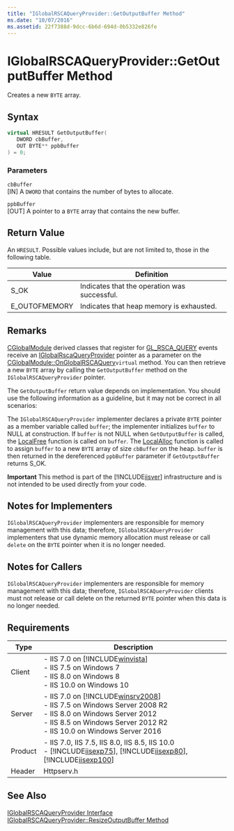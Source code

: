 ```yaml
---
title: "IGlobalRSCAQueryProvider::GetOutputBuffer Method"
ms.date: "10/07/2016"
ms.assetid: 22f7388d-9dcc-6b6d-694d-0b5332e826fe
---
```

# IGlobalRSCAQueryProvider::GetOutputBuffer Method
Creates a new `BYTE` array.  
  
## Syntax  
  
```cpp  
virtual HRESULT GetOutputBuffer(  
   DWORD cbBuffer,  
   OUT BYTE** ppbBuffer  
) = 0;  
```  
  
### Parameters  
 `cbBuffer`  
 [IN] A `DWORD` that contains the number of bytes to allocate.  
  
 `ppbBuffer`  
 [OUT] A pointer to a `BYTE` array that contains the new buffer.  
  
## Return Value  
 An `HRESULT`. Possible values include, but are not limited to, those in the following table.  
  
|Value|Definition|  
|-----------|----------------|  
|S_OK|Indicates that the operation was successful.|  
|E_OUTOFMEMORY|Indicates that heap memory is exhausted.|  
  
## Remarks  
 [CGlobalModule](../../web-development-reference\native-code-api-reference/cglobalmodule-class.md) derived classes that register for [GL_RSCA_QUERY](../../web-development-reference\native-code-api-reference/request-processing-constants.md) events receive an [IGlobalRscaQueryProvider](../../web-development-reference\native-code-api-reference/iglobalrscaqueryprovider-interface.md) pointer as a parameter on the [CGlobalModule::OnGlobalRSCAQuery](../../web-development-reference\native-code-api-reference/cglobalmodule-onglobalrscaquery-method.md)`virtual` method. You can then retrieve a new `BYTE` array by calling the `GetOutputBuffer` method on the `IGlobalRSCAQueryProvider` pointer.  
  
 The `GetOutputBuffer` return value depends on implementation. You should use the following information as a guideline, but it may not be correct in all scenarios:  
  
 The `IGlobalRSCAQueryProvider` implementer declares a private `BYTE` pointer as a member variable called `buffer`; the implementer initializes `buffer` to NULL at construction. If `buffer` is not NULL when `GetOutputBuffer` is called, the [LocalFree](http://go.microsoft.com/fwlink/?LinkId=63532) function is called on `buffer`. The [LocalAlloc](http://go.microsoft.com/fwlink/?LinkId=63531) function is called to assign `buffer` to a new `BYTE` array of size `cbBuffer` on the heap. `buffer` is then returned in the dereferenced `ppbBuffer` parameter if `GetOutputBuffer` returns S_OK.  
  
 **Important** This method is part of the [!INCLUDE[iisver](../../wmi-provider/includes/iisver-md.md)] infrastructure and is not intended to be used directly from your code.  
  
## Notes for Implementers  
 `IGlobalRSCAQueryProvider` implementers are responsible for memory management with this data; therefore, `IGlobalRSCAQueryProvider` implementers that use dynamic memory allocation must release or call `delete` on the `BYTE` pointer when it is no longer needed.  
  
## Notes for Callers  
 `IGlobalRSCAQueryProvider` implementers are responsible for memory management with this data; therefore, `IGlobalRSCAQueryProvider` clients must not release or call delete on the returned `BYTE` pointer when this data is no longer needed.  
  
## Requirements  
  
|Type|Description|  
|----------|-----------------|  
|Client|-   IIS 7.0 on [!INCLUDE[winvista](../../wmi-provider/includes/winvista-md.md)]<br />-   IIS 7.5 on Windows 7<br />-   IIS 8.0 on Windows 8<br />-   IIS 10.0 on Windows 10|  
|Server|-   IIS 7.0 on [!INCLUDE[winsrv2008](../../wmi-provider/includes/winsrv2008-md.md)]<br />-   IIS 7.5 on Windows Server 2008 R2<br />-   IIS 8.0 on Windows Server 2012<br />-   IIS 8.5 on Windows Server 2012 R2<br />-   IIS 10.0 on Windows Server 2016|  
|Product|-   IIS 7.0, IIS 7.5, IIS 8.0, IIS 8.5, IIS 10.0<br />-   [!INCLUDE[iisexp75](../../web-development-reference/native-code-api-reference/includes/iisexp75-md.md)], [!INCLUDE[iisexp80](../../web-development-reference/native-code-api-reference/includes/iisexp80-md.md)], [!INCLUDE[iisexp100](../../web-development-reference/native-code-api-reference/includes/iisexp100-md.md)]|  
|Header|Httpserv.h|  
  
## See Also  
 [IGlobalRSCAQueryProvider Interface](../../web-development-reference\native-code-api-reference/iglobalrscaqueryprovider-interface.md)   
 [IGlobalRSCAQueryProvider::ResizeOutputBuffer Method](../../web-development-reference\native-code-api-reference/iglobalrscaqueryprovider-resizeoutputbuffer-method.md)